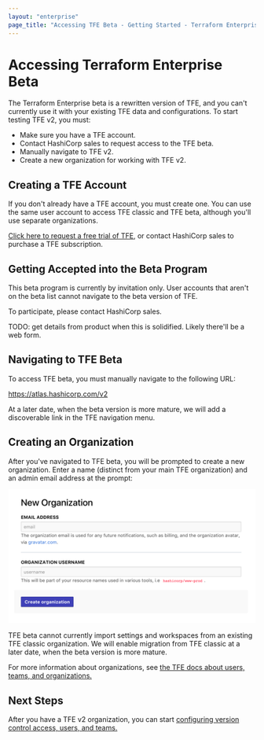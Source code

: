 ```yaml
---
layout: "enterprise"
page_title: "Accessing TFE Beta - Getting Started - Terraform Enterprise Beta"
---
```


# Accessing Terraform Enterprise Beta

The Terraform Enterprise beta is a rewritten version of TFE, and you can't currently use it with your existing TFE data and configurations. To start testing TFE v2, you must:

- Make sure you have a TFE account.
- Contact HashiCorp sales to request access to the TFE beta.
- Manually navigate to TFE v2.
- Create a new organization for working with TFE v2.

## Creating a TFE Account

If you don't already have a TFE account, you must create one. You can use the same user account to access TFE classic and TFE beta, although you'll use separate organizations.

[Click here to request a free trial of TFE][signup], or contact HashiCorp sales to purchase a TFE subscription.

[signup]: https://www.hashicorp.com/products/terraform/?utm_source=oss&utm_medium=header-nav&utm_campaign=terraform&_ga=2.40850658.1512399790.1504740058-931972891.1498668200#terraform-contact-form

## Getting Accepted into the Beta Program

This beta program is currently by invitation only. User accounts that aren't on the beta list cannot navigate to the beta version of TFE.

To participate, please contact HashiCorp sales.

TODO: get details from product when this is solidified. Likely there'll be a web form.


## Navigating to TFE Beta

To access TFE beta, you must manually navigate to the following URL:

<https://atlas.hashicorp.com/v2>

At a later date, when the beta version is more mature, we will add a discoverable link in the TFE navigation menu.

## Creating an Organization

After you've navigated to TFE beta, you will be prompted to create a new organization. Enter a name (distinct from your main TFE organization) and an admin email address at the prompt:

![TFE's new organization prompt](./images/new_organization.png)

TFE beta cannot currently import settings and workspaces from an existing TFE classic organization. We will enable migration from TFE classic at a later date, when the beta version is more mature.

For more information about organizations, see [the TFE docs about users, teams, and organizations.](TODO)

## Next Steps

After you have a TFE v2 organization, you can start [configuring version control access, users, and teams.](./TODO)

